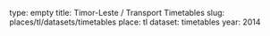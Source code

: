 type: empty
title: Timor-Leste / Transport Timetables
slug: places/tl/datasets/timetables
place: tl
dataset: timetables
year: 2014

